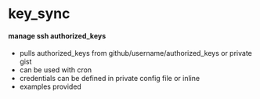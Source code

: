 # key_sync
#### manage ssh authorized_keys
* pulls authorized_keys from github/username/authorized_keys or private gist
* can be used with cron
* credentials can be defined in private config file or inline
* examples provided
